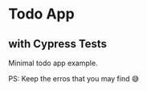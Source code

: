 # Todo App

## with Cypress Tests

Minimal todo app example.

PS: Keep the erros that you may find 😅
